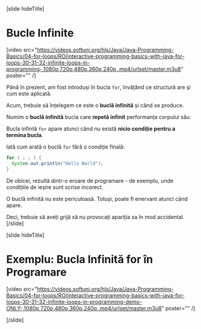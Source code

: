 [slide hideTitle]
# Bucle Infinite
[video src="https://videos.softuni.org/hls/Java/Java-Programming-Basics/04-for-loops/RO/interactive-programming-basics-with-java-for-loops-30-31-32-infinite-loops-in-programming-,1080p,720p,480p,360p,240p,.mp4/urlset/master.m3u8" poster="" /]

Până în prezent, am fost introduși în bucla `for`, învățând ce structură are și cum este aplicată.

Acum, trebuie să înțelegem ce este o **buclă infinită** și când se produce.

Numim o **buclă infinită** bucla care **repetă infinit** performanța corpului său.

Bucla infintă `for` apare atunci când nu există **nicio condiție pentru a termina bucla**.

Iată cum arată o buclă `for` fără o condiție finală:

```java 
for ( ; ; ) {
  System.out.println("Hello World");
}
```

De obicei, rezultă dintr-o eroare de programare - de exemplu, unde condițiile de ieșire sunt scrise incorect.

O buclă infinită nu este periculoasă. Totuși, poate fi enervant atunci când apare.

Deci, trebuie să aveți grijă să nu provocați apariția sa în mod accidental.
[/slide]

[slide hideTitle]

# Exemplu: Bucla Infinită for în Programare

[video src="https://videos.softuni.org/hls/Java/Java-Programming-Basics/04-for-loops/RO/interactive-programming-basics-with-java-for-loops-30-31-32-infinite-loops-in-programming-demo-ONLY-,1080p,720p,480p,360p,240p,.mp4/urlset/master.m3u8" poster="" /]

[/slide]
